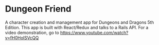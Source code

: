 # Dungeon Friend
A character creation and management app for Dungeons and Dragons 5th Edition.
This app is built with React/Redux and talks to a Rails API.
For a video demonstration, go to https://www.youtube.com/watch?v=fH0HolSVcQQ
